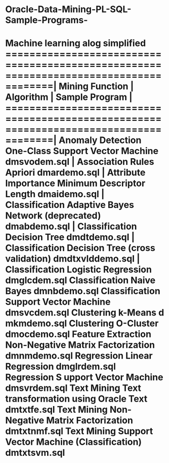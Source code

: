 # Oracle-Data-Mining-PL-SQL-Sample-Programs-
Machine learning alog simplified
======================================================================================|
Mining Function			|	Algorithm							|	Sample Program	  |
======================================================================================|
Anomaly Detection			One-Class Support Vector Machine		dmsvodem.sql      |
Association Rules			Apriori									dmardemo.sql      |
Attribute Importance		Minimum Descriptor Length				dmaidemo.sql      |
Classification				Adaptive Bayes Network (deprecated)		dmabdemo.sql      |
Classification				Decision Tree							dmdtdemo.sql      |
Classification				Decision Tree (cross validation)		dmdtxvlddemo.sql  |
Classification				Logistic Regression						dmglcdem.sql
Classification				Naive Bayes								dmnbdemo.sql
Classification				Support Vector Machine					dmsvcdem.sql
Clustering					k-Means	d								mkmdemo.sql
Clustering					O-Cluster								dmocdemo.sql
Feature Extraction			Non-Negative Matrix Factorization		dmnmdemo.sql
Regression					Linear Regression						dmglrdem.sql
Regression	S				upport Vector Machine					dmsvrdem.sql
Text Mining					Text transformation using Oracle Text	dmtxtfe.sql
Text Mining					Non-Negative Matrix Factorization		dmtxtnmf.sql
Text Mining					Support Vector Machine (Classification)	dmtxtsvm.sql         
======================================================================================     
